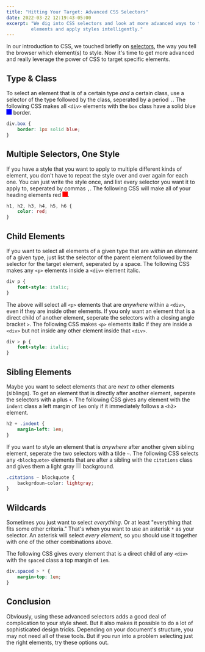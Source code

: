 ```yaml
---
title: "Hitting Your Target: Advanced CSS Selectors"
date: 2022-03-22 12:19:43-05:00
excerpt: "We dig into CSS selectors and look at more advanced ways to target
         elements and apply styles intelligently."
---
```


In our introduction to CSS, we touched briefly on [selectors], the way you tell
the browser which element(s) to style. Now it's time to get more advanced and
really leverage the power of CSS to target specific elements.

## Type & Class
To select an element that is of a certain type _and_ a certain class, use a
selector of the type followed by the class, seperated by a period `.`. The
following CSS makes all `<div>` elements with the `box` class have a solid blue 
<span style="display: inline-block; height: 1em; width: 1em; background-color:
blue;"></span> border.

```css
div.box {
    border: 1px solid blue;
}
```

## Multiple Selectors, One Style
If you have a style that you want to apply to multiple different kinds of
element, you don't have to repeat the style over and over again for each one.
You can just write the style once, and list every selector you want it to apply
to, seperated by commas `,`. The following CSS will make all of your heading
elements red <span style="display: inline-block; height: 1em; width: 1em;
background-color: red;"></span>.

```css
h1, h2, h3, h4, h5, h6 {
    color: red;
}
```

## Child Elements
If you want to select all elements of a given type that are _within_ an elemnent
of a given type, just list the selector of the parent element followed by the
selector for the target element, seperated by a space. The following CSS makes
any `<p>` elements inside a `<div>` element italic.

```css
div p {
    font-style: italic;
}
```

The above will select all `<p>` elements that are _anywhere_ within a `<div>`,
even if they are inside other elements. If you only want an element that is a
direct child of another element, seperate the selectors with a closing angle
bracket `>`. The following CSS makes `<p>` elements italic if they are inside a
`<div>` but not inside any other element inside that `<div>`.

```css
div > p {
    font-style: italic;
}
```

## Sibling Elements
Maybe you want to select elements that are _next to_ other elements (siblings).
To get an element that is directly after another element, seperate the selectors
with a plus `+`. The following CSS gives any element with the `indent` class a
left margin of `1em` only if it immediately follows a `<h2>` element.

```css
h2 + .indent {
    margin-left: 1em;
}
```

If you want to style an element that is _anywhere_ after another given sibling
element, seperate the two selectors with a tilde `~`. The following CSS selects
any `<blockquote>` elements that are after a sibling with the `citations` class
and gives them a light gray <span style="display: inline-block; height: 1em;
width: 1em; background-color: lightgray;"></span> background.

```css
.citations ~ blockquote {
    backgrdoun-color: lightgray;
}
```

## Wildcards
Sometimes you just want to select _everything_. Or at least "everything that
fits some other criteria." That's when you want to use an asterisk `*` as your
selector. An asterisk will select _every element_, so you should use it together
with one of the other combinations above.

The following CSS gives every element that is a direct child of any `<div>` with
the `spaced` class a top margin of `1em`.

```css
div.spaced > * {
    margin-top: 1em;
}
```

## Conclusion
Obviously, using these advanced selectors adds a good deal of complication to
your style sheet. But it also makes it possible to do a lot of sophisticated
design tricks. Depending on your document's structure, you may not need all of
these tools. But if you run into a problem selecting just the right elements,
try these options out.

<!-- Links & References -->
[selectors]: posts/introducing-css/#selectors-and-specificity

